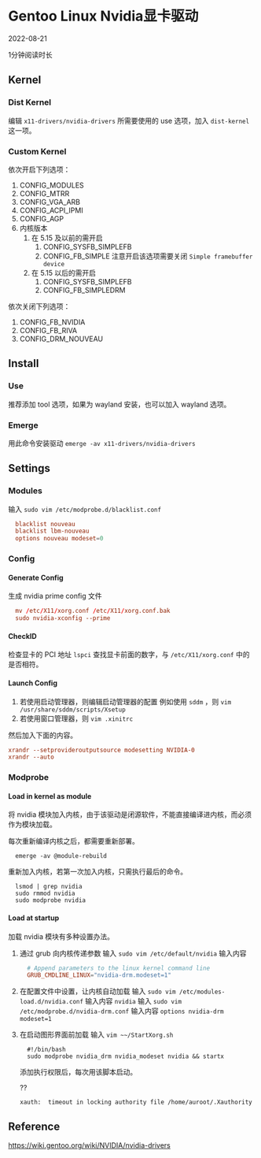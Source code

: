 # Gentoo Linux Nvidia显卡驱动

 2022-08-21

 1分钟阅读时长

## Kernel

### Dist Kernel

编辑 `x11-drivers/nvidia-drivers` 所需要使用的 use 选项，加入 `dist-kernel` 这一项。

### Custom Kernel

依次开启下列选项：

1. CONFIG_MODULES
2. CONFIG_MTRR
3. CONFIG_VGA_ARB
4. CONFIG_ACPI_IPMI
5. CONFIG_AGP
6. 内核版本
   1. 在 5.15 及以前的需开启
      1. CONFIG_SYSFB_SIMPLEFB
      2. CONFIG_FB_SIMPLE 注意开启该选项需要关闭 `Simple framebuffer device`
   2. 在 5.15 以后的需开启
      1. CONFIG_SYSFB_SIMPLEFB
      2. CONFIG_FB_SIMPLEDRM

依次关闭下列选项：

1. CONFIG_FB_NVIDIA
2. CONFIG_FB_RIVA
3. CONFIG_DRM_NOUVEAU

## Install

### Use

推荐添加 tool 选项，如果为 wayland 安装，也可以加入 wayland 选项。

### Emerge

用此命令安装驱动 `emerge -av x11-drivers/nvidia-drivers`

## Settings

### Modules

输入 `sudo vim /etc/modprobe.d/blacklist.conf`

```conf
  blacklist nouveau
  blacklist lbm-nouveau
  options nouveau modeset=0
```

### Config

#### Generate Config

生成 nvidia prime config 文件

```conf
  mv /etc/X11/xorg.conf /etc/X11/xorg.conf.bak
  sudo nvidia-xconfig --prime
```

#### CheckID

检查显卡的 PCI 地址 `lspci` 查找显卡前面的数字，与 `/etc/X11/xorg.conf` 中的是否相符。

#### Launch Config

1. 若使用启动管理器，则编辑启动管理器的配置 例如使用 `sddm` ，则 `vim /usr/share/sddm/scripts/Xsetup`
2. 若使用窗口管理器，则 `vim .xinitrc`

然后加入下面的内容。

```conf
xrandr --setprovideroutputsource modesetting NVIDIA-0
xrandr --auto
```

### Modprobe

#### Load in kernel as module

将 nvidia 模块加入内核，由于该驱动是闭源软件，不能直接编译进内核，而必须作为模块加载。

每次重新编译内核之后，都需要重新部署。

```shell
  emerge -av @module-rebuild
```

重新加入内核，若第一次加入内核，只需执行最后的命令。

```shell
  lsmod | grep nvidia
  sudo rmmod nvidia
  sudo modprobe nvidia
```

#### Load at startup

加载 nvidia 模块有多种设置办法。

1. 通过 grub 向内核传递参数 输入 `sudo vim /etc/default/nvidia` 输入内容

   ```conf
     # Append parameters to the linux kernel command line
     GRUB_CMDLINE_LINUX="nvidia-drm.modeset=1"
   ```

2. 在配置文件中设置，让内核自动加载 输入 `sudo vim /etc/modules-load.d/nvidia.conf` 输入内容 `nvidia` 输入 `sudo vim /etc/modprobe.d/nvidia-drm.conf` 输入内容 `options nvidia-drm modeset=1`

3. 在启动图形界面前加载 输入 `vim ~~/StartXorg.sh`

   ```shell
     #!/bin/bash
     sudo modprobe nvidia_drm nvidia_modeset nvidia && startx
   ```

   添加执行权限后，每次用该脚本启动。
   
   ??
   
   ```
   xauth:  timeout in locking authority file /home/auroot/.Xauthority
   ```
   
   

## Reference

https://wiki.gentoo.org/wiki/NVIDIA/nvidia-drivers